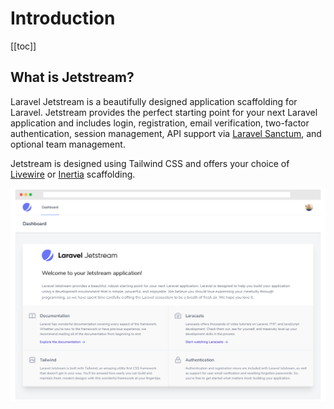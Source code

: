 # Introduction

[[toc]]

## What is Jetstream?

Laravel Jetstream is a beautifully designed application scaffolding for Laravel. Jetstream provides the perfect starting point for your next Laravel application and includes login, registration, email verification, two-factor authentication, session management, API support via [Laravel Sanctum](https://github.com/laravel/sanctum), and optional team management.

Jetstream is designed using Tailwind CSS and offers your choice of [Livewire](/1.x/stacks/livewire.html) or [Inertia](/1.x/stacks/interia.html) scaffolding.

![Screenshot of Laravel Jetstream](/assets/img/screenshot.png)
